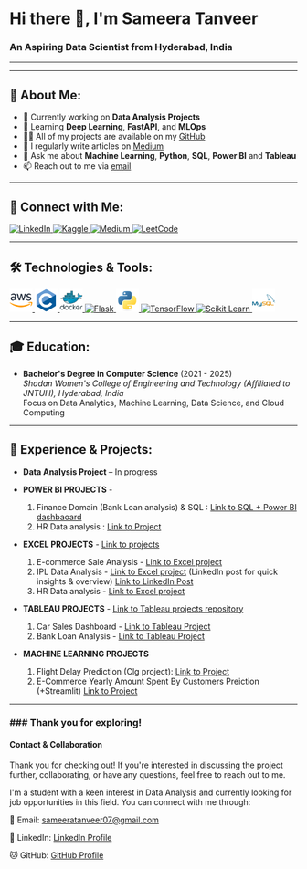 # Hi there 👋, I'm **Sameera Tanveer**  
### An Aspiring Data Scientist from Hyderabad, India

---

---

## 🚀 About Me:
- 🔭 Currently working on **Data Analysis Projects**
- 🌱 Learning **Deep Learning**, **FastAPI**, and **MLOps**
- 👨‍💻 All of my projects are available on my [GitHub](https://github.com/sameeratanveer)
- 📝 I regularly write articles on [Medium](https://medium.com/@sameeratanveer07)
- 💬 Ask me about **Machine Learning**, **Python**, **SQL**, **Power BI** and **Tableau**
- 📫 Reach out to me via [email](mailto:sameeratanveer07@gmail.com)

---

## 📣 Connect with Me:
<p align="left">
  <a href="https://linkedin.com/in/sameera-tanveer-b52366296" target="_blank">
    <img src="https://raw.githubusercontent.com/rahuldkjain/github-profile-readme-generator/master/src/images/icons/Social/linked-in-alt.svg" alt="LinkedIn" height="30" width="40" />
  </a>
  <a href="https://kaggle.com/sameeratanveer" target="_blank">
    <img src="https://raw.githubusercontent.com/rahuldkjain/github-profile-readme-generator/master/src/images/icons/Social/kaggle.svg" alt="Kaggle" height="30" width="40" />
  </a>
  <a href="https://medium.com/@sameeratanveer07" target="_blank">
    <img src="https://raw.githubusercontent.com/rahuldkjain/github-profile-readme-generator/master/src/images/icons/Social/medium.svg" alt="Medium" height="30" width="40" />
  </a>
  <a href="https://www.leetcode.com/sameeratanveer07" target="_blank">
    <img src="https://raw.githubusercontent.com/rahuldkjain/github-profile-readme-generator/master/src/images/icons/Social/leet-code.svg" alt="LeetCode" height="30" width="40" />
  </a>
</p>

---

## 🛠️ Technologies & Tools:
<p align="left">
  <a href="https://aws.amazon.com" target="_blank">
    <img src="https://raw.githubusercontent.com/devicons/devicon/master/icons/amazonwebservices/amazonwebservices-original-wordmark.svg" alt="AWS" width="40" height="40" />
  </a>
  <a href="https://www.cprogramming.com/" target="_blank">
    <img src="https://raw.githubusercontent.com/devicons/devicon/master/icons/c/c-original.svg" alt="C" width="40" height="40" />
  </a>
  <a href="https://www.docker.com/" target="_blank">
    <img src="https://raw.githubusercontent.com/devicons/devicon/master/icons/docker/docker-original-wordmark.svg" alt="Docker" width="40" height="40" />
  </a>
  <a href="https://flask.palletsprojects.com/" target="_blank">
    <img src="https://www.vectorlogo.zone/logos/pocoo_flask/pocoo_flask-icon.svg" alt="Flask" width="40" height="40" />
  </a>
  <a href="https://www.python.org" target="_blank">
    <img src="https://raw.githubusercontent.com/devicons/devicon/master/icons/python/python-original.svg" alt="Python" width="40" height="40" />
  </a>
  <a href="https://www.tensorflow.org" target="_blank">
    <img src="https://www.vectorlogo.zone/logos/tensorflow/tensorflow-icon.svg" alt="TensorFlow" width="40" height="40" />
  </a>
  <a href="https://scikit-learn.org/" target="_blank">
    <img src="https://upload.wikimedia.org/wikipedia/commons/0/05/Scikit_learn_logo_small.svg" alt="Scikit Learn" width="40" height="40" />
  </a>
  <a href="https://www.mysql.com/" target="_blank">
    <img src="https://raw.githubusercontent.com/devicons/devicon/master/icons/mysql/mysql-original-wordmark.svg" alt="MySQL" width="40" height="40" />
  </a>
</p>

---

## 🎓 Education:
- **Bachelor's Degree in Computer Science** (2021 - 2025)  
  *Shadan Women's College of Engineering and Technology (Affiliated to JNTUH), Hyderabad, India*  
  Focus on Data Analytics, Machine Learning, Data Science, and Cloud Computing

---

## 💼 Experience & Projects:
- **Data Analysis Project** – In progress
- **POWER BI PROJECTS** -
  1. Finance Domain (Bank Loan analysis) & SQL : [Link to SQL + Power BI dashbaoard](https://github.com/sameeratanveer/Finance_Data_Analysis_Projects/tree/main/P1_Bank_Loan_Data_Analysis)
  2. HR Data analysis : [Link to Project](https://github.com/sameeratanveer/powerbi_projects/tree/main/P1_HR_Data_Analytics_Project)
     
- **EXCEL PROJECTS** - [Link to projects](https://github.com/sameeratanveer/Excel-Projects-Portfolio)
  1. E-commerce Sale Analysis - [Link to Excel project](https://github.com/sameeratanveer/Excel-Projects-Portfolio/tree/main/P1_ECOMMERCE_SALES_ANALYSIS)
  2. IPL Data Analysis - [Link to Excel project](https://github.com/sameeratanveer/Excel-Projects-Portfolio/tree/main/P2_IPL_Data_Analysis_Dashboard)
     (LinkedIn post for quick insights & overview) [Link to LinkedIn Post](https://www.linkedin.com/feed/update/urn:li:activity:7305382896834420736/)
  3. HR Data analysis - [Link to Excel project](https://github.com/sameeratanveer/Excel-Projects-Portfolio/tree/main/P3_HR_Data_Analysis_Dashboard)
     
- **TABLEAU PROJECTS** - [Link to Tableau projects repository](https://github.com/sameeratanveer/tableau-projects)
  1. Car Sales Dashboard - [Link to Tableau Project](https://github.com/sameeratanveer/tableau-projects/tree/main/Learning-Project-1-Car-Sales-Dashboard)
  2. Bank Loan Analysis - [Link to Tableau Project](https://github.com/sameeratanveer/tableau-projects/tree/main/Project-3-Bank-Loan-Analysis-Report)

- **MACHINE LEARNING PROJECTS**
  1. Flight Delay Prediction (Clg project): [Link to Project](https://github.com/sameeratanveer/Flight-Delay-Prediction)
  2. E-Commerce Yearly Amount Spent By Customers Preiction (+Streamlit) [Link to Project](https://github.com/sameeratanveer/E-commerce-yearly-amount-spent-prediction-streamlit-web)




---

### ### Thank you for exploring!
#### Contact & Collaboration
Thank you for checking out! If you're interested in discussing the project further, collaborating, or have any questions, feel free to reach out to me.

I'm a student with a keen interest in Data Analysis and currently looking for job opportunities in this field. You can connect with me through:

📧 Email: [sameeratanveer07@gmail.com](mailto:sameeratanveer07@gmail.com)

💼 LinkedIn: [LinkedIn Profile](https://www.linkedin.com/in/sameera-tanveer-b52366296)

🐱 GitHub: [GitHub Profile](https://github.com/sameeratanveer)
